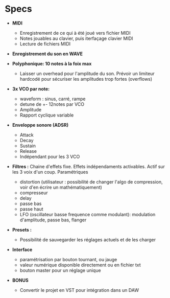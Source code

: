 # Specs


- **MIDI**
    - Enregistrement de ce qui à été joué vers fichier MIDI
    - Notes jouables au clavier, puis iterfaçage clavier MIDI
    - Lecture de fichiers MIDI

- **Enregistrement du son en WAVE**


- **Polyphonique: 10 notes à la foix max**
    - Laisser un overhead pour l'amplitude du son. Prévoir un limiteur hardcodé pour sécuriser les amplitudes trop fortes (overflows)

- **3x VCO par note:**
  - waveform : sinus, carré, rampe
  - detune de +- 12notes par VCO
  - Amplitude
  - Rapport cyclique variable


- **Enveloppe sonore (ADSR)**
  - Attack
  - Decay
  - Sustain
  - Release
  - Indépendant pour les 3 VCO


- **Filtres :**
Chaine d'effets fixe. Effets indépendaments activables. Actif sur les 3 voix d'un coup. Paramétriques
  - distortion (utilisateur : possibilité de changer l'algo de compression, voir d'en écrire un mathématiquement)
  - compresseur
  - delay
  - passe bas
  - passe haut
  - LFO (oscillateur basse frequence comme modulant): modulation d'amplitude, passe bas, flanger


- **Presets :**
  - Possibilité de sauvegarder les réglages actuels et de les charger
  
- **Interface**
  - paramétrisation par bouton tournant, ou jauge
  - valeur numérique disponible directement ou en fichier txt
  - bouton master pour un réglage unique


- **BONUS**
    - Convertir le projet en VST pour intégration dans un DAW